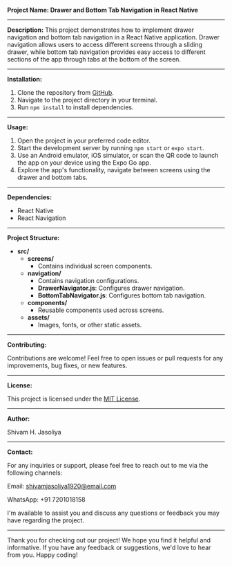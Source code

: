 **Project Name: Drawer and Bottom Tab Navigation in React Native**

---

**Description:**
This project demonstrates how to implement drawer navigation and bottom tab navigation in a React Native application. Drawer navigation allows users to access different screens through a sliding drawer, while bottom tab navigation provides easy access to different sections of the app through tabs at the bottom of the screen.

---

**Installation:**

1. Clone the repository from [GitHub](https://github.com/ShivamJasoliya/RNDrawerWithBottomTab.git).
2. Navigate to the project directory in your terminal.
3. Run `npm install` to install dependencies.

---

**Usage:**

1. Open the project in your preferred code editor.
2. Start the development server by running `npm start` or `expo start`.
3. Use an Android emulator, iOS simulator, or scan the QR code to launch the app on your device using the Expo Go app.
4. Explore the app's functionality, navigate between screens using the drawer and bottom tabs.

---

**Dependencies:**

- React Native
- React Navigation

---

**Project Structure:**

- **src/**
  - **screens/**
    - Contains individual screen components.
  - **navigation/**
    - Contains navigation configurations.
    - **DrawerNavigator.js**: Configures drawer navigation.
    - **BottomTabNavigator.js**: Configures bottom tab navigation.
  - **components/**
    - Reusable components used across screens.
  - **assets/**
    - Images, fonts, or other static assets.

---

**Contributing:**

Contributions are welcome! Feel free to open issues or pull requests for any improvements, bug fixes, or new features.

---

**License:**

This project is licensed under the [MIT License](https://opensource.org/licenses/MIT).

---

**Author:**

Shivam H. Jasoliya

---

**Contact:**

For any inquiries or support, please feel free to reach out to me via the following channels:

Email: shivamjasoliya1920@email.com

WhatsApp: +91 7201018158

I'm available to assist you and discuss any questions or feedback you may have regarding the project.

---

Thank you for checking out our project! We hope you find it helpful and informative. If you have any feedback or suggestions, we'd love to hear from you. Happy coding!
